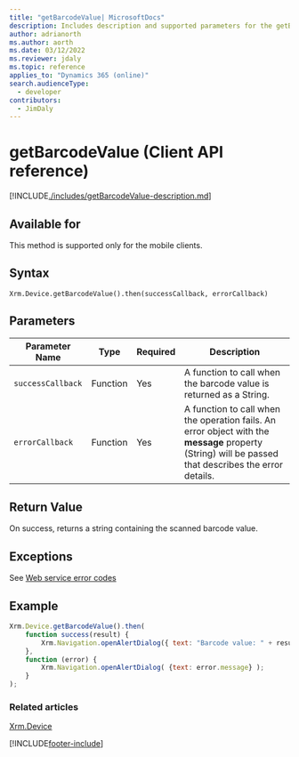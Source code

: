 ```yaml
---
title: "getBarcodeValue| MicrosoftDocs"
description: Includes description and supported parameters for the getBarCodeValue method.
author: adrianorth
ms.author: aorth
ms.date: 03/12/2022
ms.reviewer: jdaly
ms.topic: reference
applies_to: "Dynamics 365 (online)"
search.audienceType:
  - developer
contributors:
  - JimDaly
---
```


# getBarcodeValue (Client API reference)

[!INCLUDE[./includes/getBarcodeValue-description.md](./includes/getBarcodeValue-description.md)]

## Available for

This method is supported only for the mobile clients.

## Syntax

`Xrm.Device.getBarcodeValue().then(successCallback, errorCallback)`

## Parameters

| Parameter Name  | Type     | Required | Description|
| --------------- | -------- | -------- | -----------|
| `successCallback` | Function | Yes      | A function to call when the barcode value is returned as a String.                                                                                   |
| `errorCallback`   | Function | Yes      | A function to call when the operation fails. An error object with the **message** property (String) will be passed that describes the error details. |

## Return Value

On success, returns a string containing the scanned barcode value.

## Exceptions

See [Web service error codes](../../../../data-platform/reference/web-service-error-codes.md)

## Example

```JavaScript
Xrm.Device.getBarcodeValue().then(
    function success(result) {
        Xrm.Navigation.openAlertDialog({ text: "Barcode value: " + result });
    },
    function (error) {
        Xrm.Navigation.openAlertDialog( {text: error.message} );
    }
);
```

### Related articles

[Xrm.Device](../xrm-device.md)

[!INCLUDE[footer-include](../../../../../includes/footer-banner.md)]
